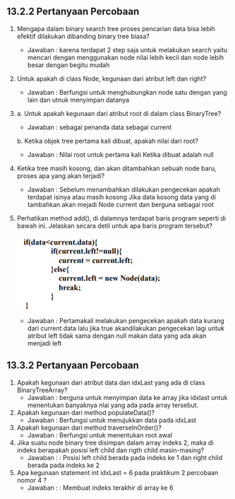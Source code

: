 ## 13.2.2 Pertanyaan Percobaan
1. Mengapa dalam binary search tree proses pencarian data bisa lebih efektif dilakukan dibanding
binary tree biasa?
    * Jawaban : karena terdapat 2 step saja untuk melakukan search yaitu mencari dengan menggunakan node nilai lebih kecil dan node lebih besar dengan begitu mudah
2. Untuk apakah di class Node, kegunaan dari atribut left dan right?
    * Jawaban : Berfungsi untuk menghubungkan node satu dengan yang lain dan utnuk menyimpan datanya
3. a. Untuk apakah kegunaan dari atribut root di dalam class BinaryTree?
    * Jawaban : sebagai penanda data sebagai current

    b. Ketika objek tree pertama kali dibuat, apakah nilai dari root?
    * Jawaban : Nilai root untuk pertama kali Ketika dibuat adalah null
4. Ketika tree masih kosong, dan akan ditambahkan sebuah node baru, proses apa yang akan terjadi?
    * Jawaban : Sebelum menambahkan dilakukan pengecekan apakah terdapat isinya atau masih kosong Jika data kosong data yang di tambahkan akan mejadi Node current dan berguna sebagai root
5. Perhatikan method add(), di dalamnya terdapat baris program seperti di bawah ini. Jelaskan secara
detil untuk apa baris program tersebut?

    <img src="./ss/5.png">

    * Jawaban : Pertamakali melakukan pengecekan apakah data kurang dari current.data lalu jika true akandilakukan pengecekan lagi untuk atribut left tidak sama dengan null makan data yang ada akan menjadi left

## 13.3.2 Pertanyaan Percobaan
1. Apakah kegunaan dari atribut data dan idxLast yang ada di class BinaryTreeArray?
    * Jawaban : berguna untuk menyimpan data ke array jika idxlast untuk menentukan banyaknya nlai yang ada pada array tersebut.
2. Apakah kegunaan dari method populateData()?
    * Jawaban : Berfungsi untuk menujukkan data pada idxLast
3. Apakah kegunaan dari method traverseInOrder()?
    * Jawaban : Berfungsi untuk menentukan root awal
4. Jika suatu node binary tree disimpan dalam array indeks 2, maka di indeks berapakah posisi left child
dan rigth child masin-masing?
    * Jawaban : : Posisi left child berada pada indeks ke 1 dan right child berada pada indeks ke 2
5. Apa kegunaan statement int idxLast = 6 pada praktikum 2 percobaan nomor 4  ?
    * Jawaban : : Membuat indeks terakhir di array ke 6

